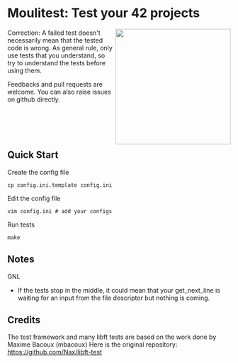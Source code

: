 # Moulitest: Test your 42 projects

<img align="right" height="260" src="http://i.imgur.com/3p0Xg7Z.png">

Correction: A failed test doesn't necessarily mean that the tested code is wrong. As general rule, only use tests that you understand, so try to understand the tests before using them.

Feedbacks and pull requests are welcome. You can also raise issues on github directly.

<br /><br /><br />
Quick Start
---
Create the config file

	cp config.ini.template config.ini

Edit the config file

	vim config.ini # add your configs

Run tests
	
	make
	

Notes
---
GNL

* If the tests stop in the middle, it could mean that your get_next_line is waiting for an input from the file descriptor but nothing is coming.

Credits
---

The test framework and many libft tests are based on the work done by Maxime Bacoux (mbacoux)
Here is the original repository: https://github.com/Nax/libft-test
